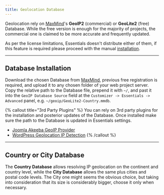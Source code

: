 ```yaml
---
title: Geolocation Database
---
```


Geolocation rely on [MaxMind](https://www.maxmind.com/en/geoip2-services-and-databases)'s **GeoIP2** (commercial) or **GeoLite2** (free) Database. While the free version is enough for the majority of projects, the commercial one is claimed to be more accurate and frequently updated.

As per the license limitations, Essentials doesn't distribute either of them, if this feature is required please proceed with the manual [installation](#installation).

---

## Database Installation

Download the chosen Database from [MaxMind](https://www.maxmind.com/en/geoip2-services-and-database), previous free registration is required, and upload it to any chosen folder of your web project server. Copy the relative path to the Database file, prepend it with `~/`, and past it into the `GeoIP Database Source` field at the `Customizer -> Essentials -> Advanced` panel, e.g. `~/geoip/GeoLite2-Country.mmdb`.

{% callout title="3rd Party Plugins" %}
You can rely on 3rd party plugins for the installation and posterior updates of the Database. Once installed make sure the path to the Database is updated in Essentials settings.

- [Joomla Akeeba GeoIP Provider](https://www.akeeba.com/download/akgeoip.html)
- [WordPress Geolocation IP Detection](https://wordpress.org/plugins/geoip-detect/)
{% /callout %}

---

## Country or City Database

The **Country Database**  allows resolving IP geolocation on the continent and country level, while the **City Database** allows the same plus cities and postal code levels. The City one might seems the obvious choice, but taking into consideration that its size is considerably bigger, choose it only when necessary.
